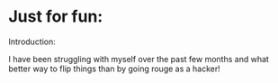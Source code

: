 # Just for fun:

Introduction:

I have been struggling with myself over the past few months and what better way to flip things than by going rouge as a hacker!
